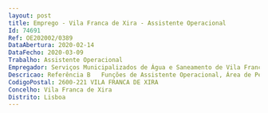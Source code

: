 ```yaml
--- 
layout: post
title: Emprego - Vila Franca de Xira - Assistente Operacional
Id: 74691
Ref: OE202002/0389
DataAbertura: 2020-02-14
DataFecho: 2020-03-09
Trabalho: Assistente Operacional
Empregador: Serviços Municipalizados de Água e Saneamento de Vila Franca de Xira
Descricao: Referência B   Funções de Assistente Operacional, Área de Pedreiro, constantes no mapa anexo à LTFP, referido no n.º 2, do artigo 88º, bem como, de assegurar a execução de todas as obras de manutenção das redes de drenagem de águas residuais, efetuar trabalhos de conservação e reparação de coletores de águas residuais, assegurar a execução de obras por administração direta, promover a construção e reabilitação das redes de drenagem de águas residuais e assegurar a construção dos ramais de ligação à rede de drenagem de águas residuais.
CodigoPostal: 2600-221 VILA FRANCA DE XIRA
Concelho: Vila Franca de Xira
Distrito: Lisboa
--- 
```

